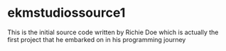 # ekmstudiossource1
This is the initial source code written by Richie Doe which is actually the first project that he embarked on in his programming journey 
